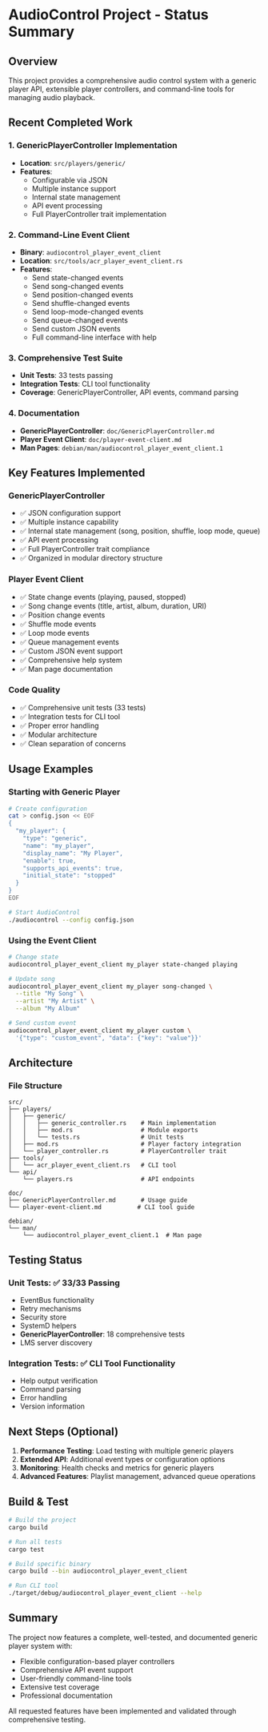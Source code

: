 # AudioControl Project - Status Summary

## Overview
This project provides a comprehensive audio control system with a generic player API, extensible player controllers, and command-line tools for managing audio playback.

## Recent Completed Work

### 1. GenericPlayerController Implementation
- **Location**: `src/players/generic/`
- **Features**:
  - Configurable via JSON
  - Multiple instance support
  - Internal state management
  - API event processing
  - Full PlayerController trait implementation

### 2. Command-Line Event Client
- **Binary**: `audiocontrol_player_event_client`
- **Location**: `src/tools/acr_player_event_client.rs`
- **Features**:
  - Send state-changed events
  - Send song-changed events
  - Send position-changed events
  - Send shuffle-changed events
  - Send loop-mode-changed events
  - Send queue-changed events
  - Send custom JSON events
  - Full command-line interface with help

### 3. Comprehensive Test Suite
- **Unit Tests**: 33 tests passing
- **Integration Tests**: CLI tool functionality
- **Coverage**: GenericPlayerController, API events, command parsing

### 4. Documentation
- **GenericPlayerController**: `doc/GenericPlayerController.md`
- **Player Event Client**: `doc/player-event-client.md`
- **Man Pages**: `debian/man/audiocontrol_player_event_client.1`

## Key Features Implemented

### GenericPlayerController
- ✅ JSON configuration support
- ✅ Multiple instance capability
- ✅ Internal state management (song, position, shuffle, loop mode, queue)
- ✅ API event processing
- ✅ Full PlayerController trait compliance
- ✅ Organized in modular directory structure

### Player Event Client
- ✅ State change events (playing, paused, stopped)
- ✅ Song change events (title, artist, album, duration, URI)
- ✅ Position change events
- ✅ Shuffle mode events
- ✅ Loop mode events
- ✅ Queue management events
- ✅ Custom JSON event support
- ✅ Comprehensive help system
- ✅ Man page documentation

### Code Quality
- ✅ Comprehensive unit tests (33 tests)
- ✅ Integration tests for CLI tool
- ✅ Proper error handling
- ✅ Modular architecture
- ✅ Clean separation of concerns

## Usage Examples

### Starting with Generic Player
```bash
# Create configuration
cat > config.json << EOF
{
  "my_player": {
    "type": "generic",
    "name": "my_player",
    "display_name": "My Player",
    "enable": true,
    "supports_api_events": true,
    "initial_state": "stopped"
  }
}
EOF

# Start AudioControl
./audiocontrol --config config.json
```

### Using the Event Client
```bash
# Change state
audiocontrol_player_event_client my_player state-changed playing

# Update song
audiocontrol_player_event_client my_player song-changed \
  --title "My Song" \
  --artist "My Artist" \
  --album "My Album"

# Send custom event
audiocontrol_player_event_client my_player custom \
  '{"type": "custom_event", "data": {"key": "value"}}'
```

## Architecture

### File Structure
```
src/
├── players/
│   ├── generic/
│   │   ├── generic_controller.rs    # Main implementation
│   │   ├── mod.rs                   # Module exports
│   │   └── tests.rs                 # Unit tests
│   ├── mod.rs                       # Player factory integration
│   └── player_controller.rs         # PlayerController trait
├── tools/
│   └── acr_player_event_client.rs   # CLI tool
└── api/
    └── players.rs                   # API endpoints

doc/
├── GenericPlayerController.md       # Usage guide
└── player-event-client.md          # CLI tool guide

debian/
└── man/
    └── audiocontrol_player_event_client.1  # Man page
```

## Testing Status

### Unit Tests: ✅ 33/33 Passing
- EventBus functionality
- Retry mechanisms
- Security store
- SystemD helpers
- **GenericPlayerController**: 18 comprehensive tests
- LMS server discovery

### Integration Tests: ✅ CLI Tool Functionality
- Help output verification
- Command parsing
- Error handling
- Version information

## Next Steps (Optional)

1. **Performance Testing**: Load testing with multiple generic players
2. **Extended API**: Additional event types or configuration options
3. **Monitoring**: Health checks and metrics for generic players
4. **Advanced Features**: Playlist management, advanced queue operations

## Build & Test

```bash
# Build the project
cargo build

# Run all tests
cargo test

# Build specific binary
cargo build --bin audiocontrol_player_event_client

# Run CLI tool
./target/debug/audiocontrol_player_event_client --help
```

## Summary

The project now features a complete, well-tested, and documented generic player system with:
- Flexible configuration-based player controllers
- Comprehensive API event support
- User-friendly command-line tools
- Extensive test coverage
- Professional documentation

All requested features have been implemented and validated through comprehensive testing.
